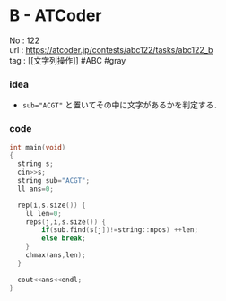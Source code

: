 # B - ATCoder

No	: 122  
url	: https://atcoder.jp/contests/abc122/tasks/abc122_b  
tag	: [[文字列操作]]  #ABC #gray

### idea
- `sub="ACGT"` と置いてその中に文字があるかを判定する．

### code
```cpp
int	main(void)
{
  string s;
  cin>>s;
  string sub="ACGT";
  ll ans=0;

  rep(i,s.size()) {
    ll len=0;
    reps(j,i,s.size()) {
    	if(sub.find(s[j])!=string::npos) ++len;
    	else break;
    }
    chmax(ans,len);
  }

  cout<<ans<<endl;
}
```